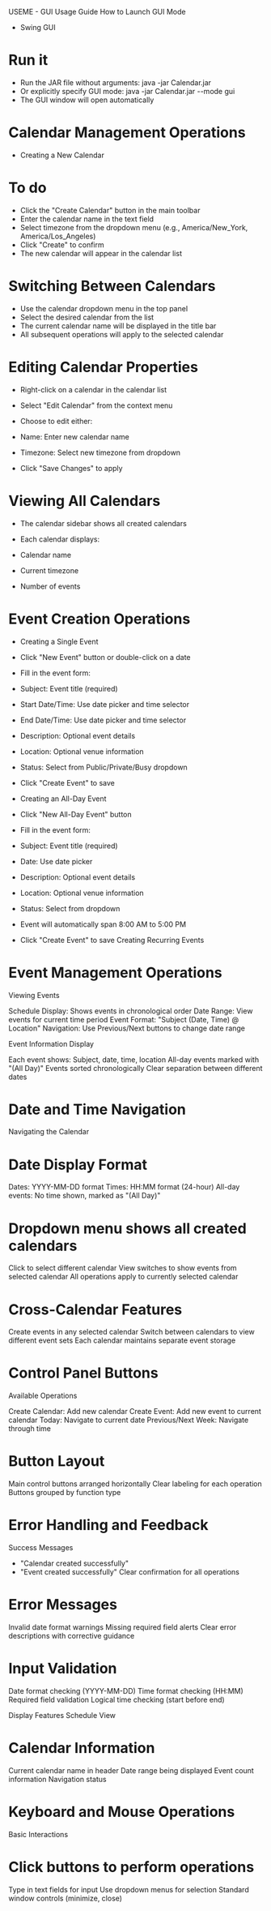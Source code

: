 USEME - GUI Usage Guide
How to Launch GUI Mode 
- Swing GUI 

# Run it 
- Run the JAR file without arguments: java -jar Calendar.jar
- Or explicitly specify GUI mode: java -jar Calendar.jar --mode gui
- The GUI window will open automatically

# Calendar Management Operations
- Creating a New Calendar

# To do 
- Click the "Create Calendar" button in the main toolbar
- Enter the calendar name in the text field
- Select timezone from the dropdown menu (e.g., America/New_York, America/Los_Angeles)
- Click "Create" to confirm
- The new calendar will appear in the calendar list

# Switching Between Calendars

- Use the calendar dropdown menu in the top panel
- Select the desired calendar from the list
- The current calendar name will be displayed in the title bar
- All subsequent operations will apply to the selected calendar

# Editing Calendar Properties

- Right-click on a calendar in the calendar list
- Select "Edit Calendar" from the context menu
- Choose to edit either:

- Name: Enter new calendar name
- Timezone: Select new timezone from dropdown

- Click "Save Changes" to apply

# Viewing All Calendars

- The calendar sidebar shows all created calendars
- Each calendar displays:

- Calendar name
- Current timezone
- Number of events


# Event Creation Operations 
- Creating a Single Event

- Click "New Event" button or double-click on a date
- Fill in the event form:

- Subject: Event title (required)
- Start Date/Time: Use date picker and time selector
- End Date/Time: Use date picker and time selector
- Description: Optional event details
- Location: Optional venue information
- Status: Select from Public/Private/Busy dropdown


- Click "Create Event" to save

- Creating an All-Day Event

- Click "New All-Day Event" button
- Fill in the event form:

- Subject: Event title (required)
- Date: Use date picker
- Description: Optional event details
- Location: Optional venue information
- Status: Select from dropdown


- Event will automatically span 8:00 AM to 5:00 PM
- Click "Create Event" to save
  Creating Recurring Events


# Event Management Operations
Viewing Events

Schedule Display: Shows events in chronological order
Date Range: View events for current time period
Event Format: "Subject (Date, Time) @ Location"
Navigation: Use Previous/Next buttons to change date range

Event Information Display

Each event shows: Subject, date, time, location
All-day events marked with "(All Day)"
Events sorted chronologically
Clear separation between different dates

# Date and Time Navigation
Navigating the Calendar

# Date Display Format

Dates: YYYY-MM-DD format
Times: HH:MM format (24-hour)
All-day events: No time shown, marked as "(All Day)"


# Dropdown menu shows all created calendars
Click to select different calendar
View switches to show events from selected calendar
All operations apply to currently selected calendar

# Cross-Calendar Features

Create events in any selected calendar
Switch between calendars to view different event sets
Each calendar maintains separate event storage

# Control Panel Buttons
Available Operations

Create Calendar: Add new calendar
Create Event: Add new event to current calendar
Today: Navigate to current date
Previous/Next Week: Navigate through time

# Button Layout

Main control buttons arranged horizontally
Clear labeling for each operation
Buttons grouped by function type

# Error Handling and Feedback
Success Messages

- "Calendar created successfully"
- "Event created successfully"
Clear confirmation for all operations

# Error Messages

Invalid date format warnings
Missing required field alerts
Clear error descriptions with corrective guidance

# Input Validation

Date format checking (YYYY-MM-DD)
Time format checking (HH:MM)
Required field validation
Logical time checking (start before end)

Display Features
Schedule View

# Calendar Information

Current calendar name in header
Date range being displayed
Event count information
Navigation status

# Keyboard and Mouse Operations
Basic Interactions

# Click buttons to perform operations
Type in text fields for input
Use dropdown menus for selection
Standard window controls (minimize, close)
